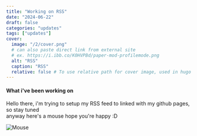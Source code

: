 ```yaml
---
title: "Working on RSS"
date: "2024-06-22"
draft: false
categories: "updates"
tags: ["updates"]
cover:
  image: "/2/cover.png"
  # can also paste direct link from external site
  # ex. https://i.ibb.co/K0HVPBd/paper-mod-profilemode.png
  alt: "RSS"
  caption: "RSS"
  relative: false # To use relative path for cover image, used in hugo Page-bundles
---
```

#### What i've been working on
Hello there, i'm trying to setup my RSS feed to linked with my github pages, so stay tuned  
anyway here's a mouse hope you're happy :D

![Mouse](/2/1.gif)